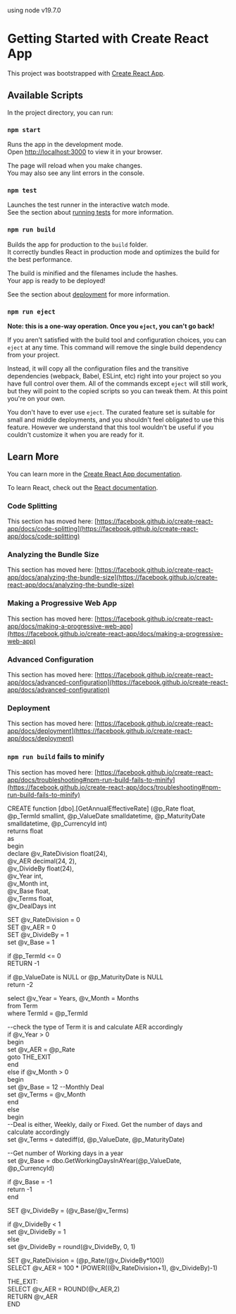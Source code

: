 using node v19.7.0 

# Getting Started with Create React App

This project was bootstrapped with [Create React App](https://github.com/facebook/create-react-app).

## Available Scripts

In the project directory, you can run:

### `npm start`

Runs the app in the development mode.\
Open [http://localhost:3000](http://localhost:3000) to view it in your browser.

The page will reload when you make changes.\
You may also see any lint errors in the console.

### `npm test`

Launches the test runner in the interactive watch mode.\
See the section about [running tests](https://facebook.github.io/create-react-app/docs/running-tests) for more information.

### `npm run build`


Builds the app for production to the `build` folder.\
It correctly bundles React in production mode and optimizes the build for the best performance.

The build is minified and the filenames include the hashes.\
Your app is ready to be deployed!

See the section about [deployment](https://facebook.github.io/create-react-app/docs/deployment) for more information.

### `npm run eject`

**Note: this is a one-way operation. Once you `eject`, you can't go back!**

If you aren't satisfied with the build tool and configuration choices, you can `eject` at any time. This command will remove the single build dependency from your project.

Instead, it will copy all the configuration files and the transitive dependencies (webpack, Babel, ESLint, etc) right into your project so you have full control over them. All of the commands except `eject` will still work, but they will point to the copied scripts so you can tweak them. At this point you're on your own.

You don't have to ever use `eject`. The curated feature set is suitable for small and middle deployments, and you shouldn't feel obligated to use this feature. However we understand that this tool wouldn't be useful if you couldn't customize it when you are ready for it.

## Learn More

You can learn more in the [Create React App documentation](https://facebook.github.io/create-react-app/docs/getting-started).

To learn React, check out the [React documentation](https://reactjs.org/).

### Code Splitting

This section has moved here: [https://facebook.github.io/create-react-app/docs/code-splitting](https://facebook.github.io/create-react-app/docs/code-splitting)

### Analyzing the Bundle Size

This section has moved here: [https://facebook.github.io/create-react-app/docs/analyzing-the-bundle-size](https://facebook.github.io/create-react-app/docs/analyzing-the-bundle-size)

### Making a Progressive Web App

This section has moved here: [https://facebook.github.io/create-react-app/docs/making-a-progressive-web-app](https://facebook.github.io/create-react-app/docs/making-a-progressive-web-app)

### Advanced Configuration

This section has moved here: [https://facebook.github.io/create-react-app/docs/advanced-configuration](https://facebook.github.io/create-react-app/docs/advanced-configuration)

### Deployment

This section has moved here: [https://facebook.github.io/create-react-app/docs/deployment](https://facebook.github.io/create-react-app/docs/deployment)

### `npm run build` fails to minify

This section has moved here: [https://facebook.github.io/create-react-app/docs/troubleshooting#npm-run-build-fails-to-minify](https://facebook.github.io/create-react-app/docs/troubleshooting#npm-run-build-fails-to-minify)


CREATE function [dbo].[GetAnnualEffectiveRate] (@p_Rate float, @p_TermId smallint, @p_ValueDate smalldatetime, @p_MaturityDate smalldatetime, @p_CurrencyId int)  
returns float    
as    
begin    
  declare  @v_RateDivision float(24),  
    @v_AER       decimal(24, 2),  
    @v_DivideBy  float(24),  
    @v_Year   int,  
    @v_Month   int,  
    @v_Base   float,  
    @v_Terms   float,  
    @v_DealDays  int  
  
 SET @v_RateDivision = 0  
 SET @v_AER   = 0  
 SET @v_DivideBy  = 1  
 set @v_Base   = 1  
  
 if  @p_TermId <= 0  
  RETURN -1  
    
 if @p_ValueDate is NULL or @p_MaturityDate is NULL  
  return -2  
    
 select @v_Year = Years, @v_Month = Months  
 from Term  
 where TermId = @p_TermId  
   
 --check the type of Term it is and calculate AER accordingly  
 if @v_Year > 0   
 begin  
  set @v_AER = @p_Rate  
  goto THE_EXIT  
 end  
 else if @v_Month > 0  
 begin  
  set @v_Base = 12 --Monthly Deal  
  set @v_Terms = @v_Month  
 end  
 else   
 begin  
  --Deal is either, Weekly, daily or Fixed. Get the number of days and calculate accordingly  
  set @v_Terms = datediff(d, @p_ValueDate, @p_MaturityDate)  
    
  --Get number of Working days in a year  
  set @v_Base = dbo.GetWorkingDaysInAYear(@p_ValueDate, @p_CurrencyId)  
    
  if @v_Base = -1  
   return -1  
 end  
  
 SET @v_DivideBy = (@v_Base/@v_Terms)  
   
 if @v_DivideBy < 1  
  set @v_DivideBy = 1  
 else  
  set @v_DivideBy = round(@v_DivideBy, 0, 1)  
    
 SET @v_RateDivision = (@p_Rate/(@v_DivideBy*100))  
 SELECT  @v_AER = 100 * (POWER((@v_RateDivision+1), @v_DivideBy)-1)  
   
THE_EXIT:  
 SELECT  @v_AER = ROUND(@v_AER,2)  
 RETURN @v_AER  
END    

